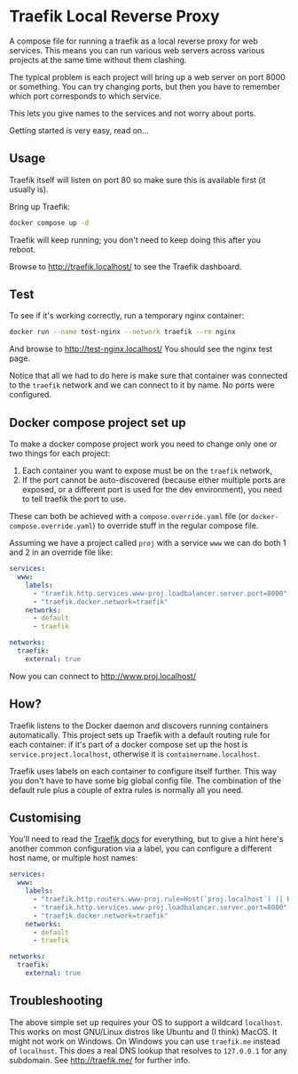 # Traefik Local Reverse Proxy

A compose file for running a traefik as a local reverse proxy for web services. This
means you can run various web servers across various projects at the same time without
them clashing. 

The typical problem is each project will bring up a web server on port 8000 or
something. You can try changing ports, but then you have to remember which port
corresponds to which service.

This lets you give names to the services and not worry about ports.

Getting started is very easy, read on...

## Usage

Traefik itself will listen on port 80 so make sure this is available first (it usually
is).

Bring up Traefik:

```sh
docker compose up -d
```

Traefik will keep running; you don't need to keep doing this after you reboot.

Browse to http://traefik.localhost/ to see the Traefik dashboard.

## Test

To see if it's working correctly, run a temporary nginx container:

```sh
docker run --name test-nginx --network traefik --rm nginx
```

And browse to http://test-nginx.localhost/  You should see the nginx test page.

Notice that all we had to do here is make sure that container was connected to the
`traefik` network and we can connect to it by name. No ports were configured.

## Docker compose project set up

To make a docker compose project work you need to change only one or two things for each
project:

1. Each container you want to expose must be on the `traefik` network,
2. If the port cannot be auto-discovered (because either multiple ports are exposed, or
   a different port is used for the dev environment), you need to tell traefik the port
   to use.
   
These can both be achieved with a `compose.override.yaml` file (or
`docker-compose.override.yaml`) to override stuff in the regular compose file.

Assuming we have a project called `proj` with a service `www` we can do both 1 and 2 in
an override file like:

```yaml
services:
  www:
    labels:
      - "traefik.http.services.www-proj.loadbalancer.server.port=8000"
      - "traefik.docker.network=traefik"
    networks:
      - default
      - traefik

networks:
  traefik:
    external: true
```

Now you can connect to http://www.proj.localhost/

## How?

Traefik listens to the Docker daemon and discovers running containers automatically.
This project sets up Traefik with a default routing rule for each container: if it's
part of a docker compose set up the host is `service.project.localhost`, otherwise it is
`containername.localhost`.

Traefik uses labels on each container to configure itself further. This way you don't
have to have some big global config file. The combination of the default rule plus a
couple of extra rules is normally all you need.

## Customising

You'll need to read the [Traefik docs](https://doc.traefik.io/traefik/) for everything,
but to give a hint here's another common configuration via a label, you can configure a
different host name, or multiple host names:

```yaml
services:
  www:
    labels:
      - "traefik.http.routers.www-proj.rule=Host(`proj.localhost`) || Host(`othername.localhost`)"
      - "traefik.http.services.www-proj.loadbalancer.server.port=8000"
      - "traefik.docker.network=traefik"
    networks:
      - default
      - traefik

networks:
  traefik:
    external: true
```

## Troubleshooting

The above simple set up requires your OS to support a wildcard `localhost`.  This works
on most GNU/Linux distros like Ubuntu and (I think) MacOS.  It might not work on
Windows.  On Windows you can use `traefik.me` instead of `localhost`.  This does a real
DNS lookup that resolves to `127.0.0.1` for any subdomain.  See <http://traefik.me/> for
further info.
